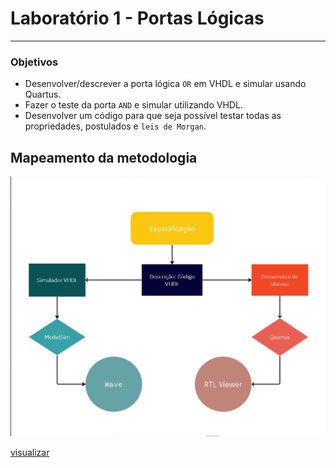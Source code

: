 # Laboratório 1 - Portas Lógicas
----
### Objetivos

- Desenvolver/descrever a porta lógica `OR` em VHDL e simular usando Quartus.
- Fazer o teste da porta `AND` e simular utilizando VHDL.
- Desenvolver um código para que seja possível testar todas as propriedades,
postulados e `leis de Morgan`.

## Mapeamento da metodologia

<img src = ".\q1\assets\fluxograma.jpg" width = "900px" alig/>

[visualizar](./q1/assets/fluxograma.jpg)